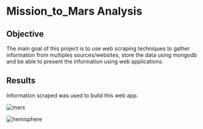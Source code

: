 # Mission_to_Mars Analysis

## Objective


The main goal of this project is to use web scraping techniques to gather information from multiples sources/websites, store the data using mongodb and be able to present the information using web applications. 


## Results

Information scraped was used to build this web app.


![mars](https://user-images.githubusercontent.com/75961117/116836053-24bf6f80-ab93-11eb-8fa6-5f120722da33.PNG)


![hemisphere](https://user-images.githubusercontent.com/75961117/116836089-43256b00-ab93-11eb-8a2d-5eea2b1b11ff.PNG)



